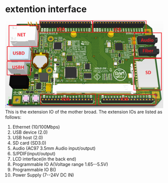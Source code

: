 # extention interface

![](mother_extention.png)  
This is the extension IO of the mother broad. The extension IOs are listed as follows:

1. Ethernet \(10/100Mbps\)
2. USB device \(2.0\)
3. USB host \(2.0\)
4. SD card \(SD3.0\)
5. Audio \(AC97 3.5mm Audio input/output\)
6. S/PDIF\(input/output\)
7. LCD interface\(in the back end\)
8. Programmable IO A\(Voltage range 1.65--5.5V\)
9. Programmable IO B\(\)
10. Power Supply \(7--24V DC IN\)



